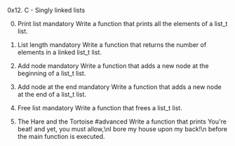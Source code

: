 0x12. C - Singly linked lists

0. Print list
mandatory
Write a function that prints all the elements of a list_t list.

1. List length
mandatory
Write a function that returns the number of elements in a linked list_t list.

2. Add node
mandatory
Write a function that adds a new node at the beginning of a list_t list.


3. Add node at the end
mandatory
Write a function that adds a new node at the end of a list_t list.

4. Free list
mandatory
Write a function that frees a list_t list.

5. The Hare and the Tortoise
#advanced
Write a function that prints You're beat! and yet, you must allow,\nI bore my house upon my back!\n before the main function is executed.